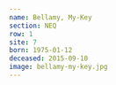```yaml
---
name: Bellamy, My-Key
section: NEQ
row: 1
site: 7
born: 1975-01-12
deceased: 2015-09-10
image: bellamy-my-key.jpg
---
```


